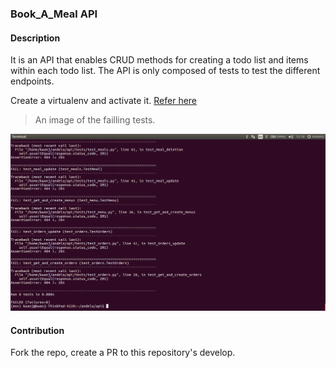 ### Book_A_Meal API

#### Description
It is an API that enables CRUD methods for creating a todo list and items within each todo list.
The API is only composed of tests to test the different endpoints.


Create a virtualenv and activate it. [Refer here](https://docs.python.org/3/tutorial/venv.html)



>An image of the failling tests.

![alt text](https://raw.githubusercontent.com/kwanj-k/Book_A_Meal/feature-api/api/image/tests.png)

#### Contribution
Fork the repo, create a PR to this repository's develop.
